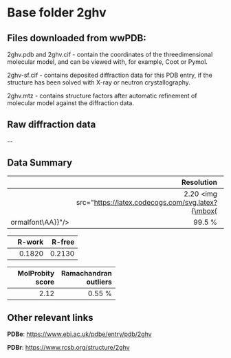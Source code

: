 # Base folder 2ghv

## Files downloaded from wwPDB:

2ghv.pdb and 2ghv.cif - contain the coordinates of the threedimensional molecular model, and can be viewed with, for example, Coot or Pymol.

2ghv-sf.cif - contains deposited diffraction data for this PDB entry, if the structure has been solved with X-ray or neutron crystallography.

2ghv.mtz - contains structure factors after automatic refinement of molecular model against the diffraction data.

## Raw diffraction data

--<br> 

## Data Summary
|   | Resolution | Completeness| I/sigma |
|---|-------------:|----------------:|--------------:|
|   |2.20 <img src="https://latex.codecogs.com/svg.latex?{\mbox{
ormalfont\AA}}"/>|99.5  %|<img width=50/>NULL |

|   | **R-work**| **R-free**   
|---|-------------:|----------------:|           
||0.1820|0.2130|

|   |**MolProbity<br>score**| **Ramachandran<br>outliers** 
|---|-------------:|----------------:|
||2.12|0.55 %|

## Other relevant links 
**PDBe**:  https://www.ebi.ac.uk/pdbe/entry/pdb/2ghv
 
**PDBr**: https://www.rcsb.org/structure/2ghv 

